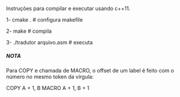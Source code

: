 


Instruções para compilar e executar usando c++11.

1- cmake .                   # configura makefile

2- make                      # compila

3- ./tradutor arquivo.asm    # executa

##### NOTA

Para COPY e chamada de MACRO, o offset de um label é feito com o número no mesmo token da vírgula:

COPY A + 1, B
MACRO A + 1, B + 1

